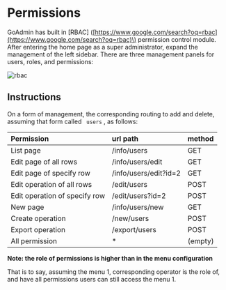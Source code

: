 # Permissions

GoAdmin has built in \[RBAC\] \([https://www.google.com/search?oq=rbac](https://www.google.com/search?oq=rbac)\) permission control module. After entering the home page as a super administrator, expand the management of the left sidebar. There are three management panels for users, roles, and permissions:

![rbac](http://quick.go-admin.cn/docs/rbac.png)

## Instructions

On a form of management, the corresponding routing to add and delete, assuming that form called `````  users ````` , as follows:

| Permission | url path | method |
| :--- | :--- | :--- |
| List page | /info/users | GET |
| Edit page of all rows | /info/users/edit | GET |
| Edit page of specify row | /info/users/edit?id=2 | GET |
| Edit operation of all rows | /edit/users | POST |
| Edit operation of specify row | /edit/users?id=2 | POST |
| New page | /info/users/new | GET |
| Create operation | /new/users | POST |
| Export operation | /export/users | POST |
| All permission | \* | \(empty\) |

**Note: the role of permissions is higher than in the menu configuration**

That is to say, assuming the menu 1, corresponding operator is the role of, and have all permissions users can still access the menu 1.

